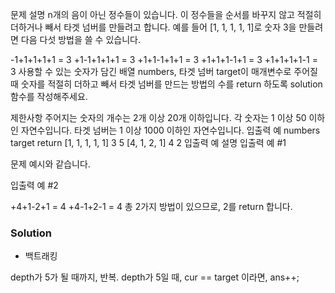 문제 설명
n개의 음이 아닌 정수들이 있습니다. 이 정수들을 순서를 바꾸지 않고 적절히 더하거나 빼서 타겟 넘버를 만들려고 합니다. 예를 들어 [1, 1, 1, 1, 1]로 숫자 3을 만들려면 다음 다섯 방법을 쓸 수 있습니다.

-1+1+1+1+1 = 3
+1-1+1+1+1 = 3
+1+1-1+1+1 = 3
+1+1+1-1+1 = 3
+1+1+1+1-1 = 3
사용할 수 있는 숫자가 담긴 배열 numbers, 타겟 넘버 target이 매개변수로 주어질 때 숫자를 적절히 더하고 빼서 타겟 넘버를 만드는 방법의 수를 return 하도록 solution 함수를 작성해주세요.

제한사항
주어지는 숫자의 개수는 2개 이상 20개 이하입니다.
각 숫자는 1 이상 50 이하인 자연수입니다.
타겟 넘버는 1 이상 1000 이하인 자연수입니다.
입출력 예
numbers	target	return
[1, 1, 1, 1, 1]	3	5
[4, 1, 2, 1]	4	2
입출력 예 설명
입출력 예 #1

문제 예시와 같습니다.

입출력 예 #2

+4+1-2+1 = 4
+4-1+2-1 = 4
총 2가지 방법이 있으므로, 2를 return 합니다.

### Solution
- 백트래킹

depth가 5가 될 때까지, 반복.
depth가 5일 때, cur == target 이라면, 
	ans++;


